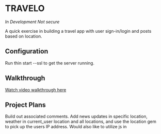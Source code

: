 # TRAVELO

<!-- This README would normally document whatever steps are necessary to get the
application up and running.

Things you may want to cover:

* Ruby version

* System dependencies

* Configuration

* Database creation

* Database initialization

* How to run the test suite

* Services (job queues, cache servers, search engines, etc.)

* Deployment instructions

* ... -->

*In Development* *Not secure* 

A quick exercise in building a travel app with user sign-in/login and posts based on location.   

## Configuration
Run thin start --ssl to get the server running. 

## Walkthrough
[Watch video walkthrough here](https://www.youtube.com/watch?v=rs0huc6m1vM)

## Project Plans

Build out associated comments. Add news updates in specific location, weather in current_user location and all locations, and use the location gem to pick up the users IP address. Would also like to utilize js in <script> files for changing h1 elements.
